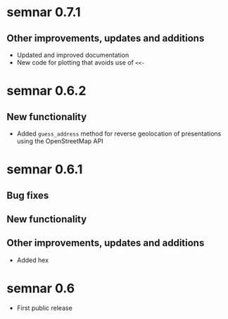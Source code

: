 # semnar 0.7.1

## Other improvements, updates and additions
* Updated and improved documentation
* New code for plotting that avoids use of `<<-`

# semnar 0.6.2

## New functionality

* Added `guess_address` method for reverse geolocation of presentations using the OpenStreetMap API

# semnar 0.6.1

## Bug fixes

## New functionality

## Other improvements, updates and additions
* Added hex

# semnar 0.6

* First public release
